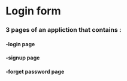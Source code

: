 # Login form
### 3 pages of an appliction that contains :
#### -login page 
#### -signup page
#### -forget password page
